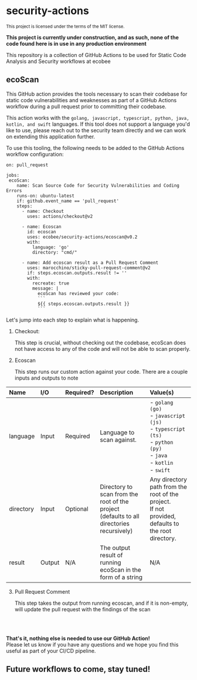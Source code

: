 # security-actions
<sup>This project is licensed under the terms of the MIT license.</sup>

__This project is currently under construction, and as such, none of the code found here is in use in any production environment__ 

This repository is a collection of GitHub Actions to be used for Static Code Analysis and Security workflows at ecobee 

## ecoScan
This GitHub action provides the tools necessary to scan their codebase for static code vulnerabilities and weaknesses as part of a GitHub Actions workflow during a pull request prior to committing their codebase. 

This action works with the `golang, javascript, typescript, python, java, kotlin, and swift` languages. If this tool does not support a language you'd like to use, please reach out to the security team directly and we can work on extending this application further.

To use this tooling, the following needs to be added to the GitHub Actions workflow configuration:

```
on: pull_request

jobs:
 ecoScan:
    name: Scan Source Code for Security Vulnerabilities and Coding Errors
    runs-on: ubuntu-latest
    if: github.event_name == 'pull_request'
    steps:
      - name: Checkout
        uses: actions/checkout@v2

      - name: Ecoscan 
        id: ecoscan
        uses: ecobee/security-actions/ecoscan@v0.2
        with:
          language: 'go'
          directory: "cmd/"

      - name: Add ecoscan result as a Pull Request Comment
        uses: marocchino/sticky-pull-request-comment@v2
        if: steps.ecoscan.outputs.result != ''
        with:
          recreate: true
          message: |
            ecoScan has reviewed your code:
            ```
            ${{ steps.ecoscan.outputs.result }}
            ```
```

Let's jump into each step to explain what is happening.

1. Checkout:

    This step is crucial, without checking out the codebase, ecoScan does not have access to any of the code and will not be able to scan properly.

2. Ecoscan

    This step runs our custom action against your code. There are a couple inputs and outputs to note

|Name|I/O|Required?|Description| Value(s) |
|:---|:---|:---|:---|:---|
| language | Input | Required | Language to scan against. | - `golang (go)` <br> - `javascript (js)` <br> - `typescript (ts)` <br> - `python (py)` <br> - `java` <br> - `kotlin` <br> - `swift` |
| directory | Input | Optional | Directory to scan from the root of the project <br>(defaults to all directories recursively) | Any directory path from the root of the project. <br> If not provided, defaults to the root directory. |
| result | Output | N/A | The output result of running ecoScan in the form of a string | N/A |


3. Pull Request Comment

    This step takes the output from running ecoscan, and if it is non-empty, will update the pull request with the findings of the scan

<br>
<br>

<b>That's it, nothing else is needed to use our GitHub Action! </b> 
<br>
Please let us know if you have any questions and we hope you find this useful as part of your CI/CD pipeline.

## Future workflows to come, stay tuned!

